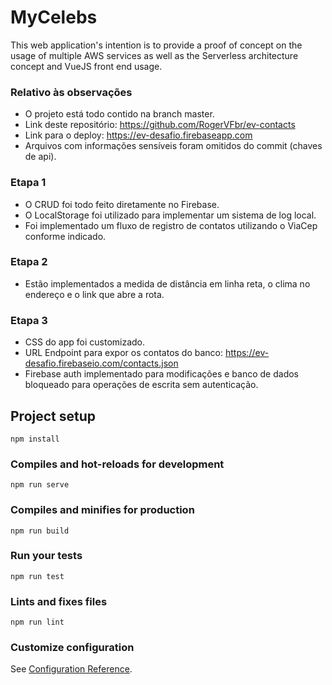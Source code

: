 # MyCelebs


This web application's intention is to provide a proof of concept on the usage of multiple AWS services as well as the Serverless architecture concept and VueJS front end usage.

### Relativo às observações
* O projeto está todo contido na branch master.
* Link deste repositório: https://github.com/RogerVFbr/ev-contacts
* Link para o deploy: https://ev-desafio.firebaseapp.com
* Arquivos com informações sensíveis foram omitidos do commit (chaves de api).

### Etapa 1
* O CRUD foi todo feito diretamente no Firebase.
* O LocalStorage foi utilizado para implementar um sistema de log local.
* Foi implementado um fluxo de registro de contatos utilizando o ViaCep conforme indicado.

### Etapa 2
* Estão implementados a medida de distância em linha reta, o clima no endereço e o link que abre a rota.

### Etapa 3
* CSS do app foi customizado.
* URL Endpoint para expor os contatos do banco: https://ev-desafio.firebaseio.com/contacts.json
* Firebase auth implementado para modificações e banco de dados bloqueado para operações de escrita sem autenticação.

## Project setup
```
npm install
```

### Compiles and hot-reloads for development
```
npm run serve
```

### Compiles and minifies for production
```
npm run build
```

### Run your tests
```
npm run test
```

### Lints and fixes files
```
npm run lint
```

### Customize configuration
See [Configuration Reference](https://cli.vuejs.org/config/).
